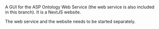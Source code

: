 A GUI for the ASP Ontology Web Service (the web service is also included in this branch). It is a NextJS website. 

The web service and the website needs to be started separately. 
